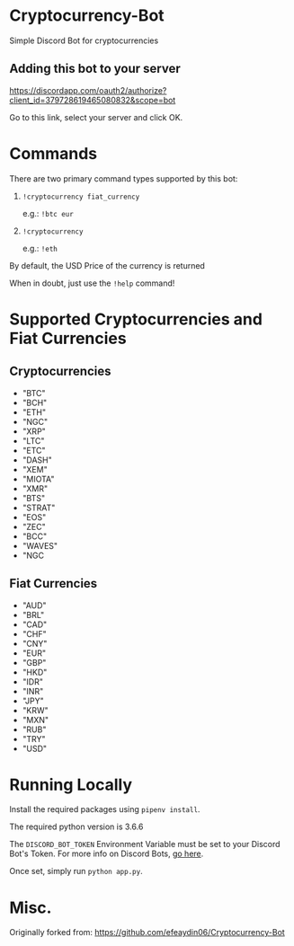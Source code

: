 # Cryptocurrency-Bot
Simple Discord Bot for cryptocurrencies
## Adding this bot to your server
https://discordapp.com/oauth2/authorize?client_id=379728619465080832&scope=bot

Go to this link, select your server and click OK.


# Commands
There are two primary command types supported by this bot:
1) ```!cryptocurrency fiat_currency```

    e.g.: ```!btc eur```
2) ```!cryptocurrency```

    e.g.: ```!eth```

By default, the USD Price of the currency is returned

When in doubt, just use the ```!help``` command!

# Supported Cryptocurrencies and Fiat Currencies

## Cryptocurrencies
* "BTC"
* "BCH"
* "ETH"
* "NGC"
* "XRP"
* "LTC"
* "ETC"
* "DASH"
* "XEM"
* "MIOTA"
* "XMR"
* "BTS"
* "STRAT"
* "EOS"
* "ZEC"
* "BCC"
* "WAVES"
* "NGC

## Fiat Currencies
* "AUD"
* "BRL"
* "CAD"
* "CHF"
* "CNY"
* "EUR"
* "GBP"
* "HKD"
* "IDR"
* "INR"
* "JPY"
* "KRW"
* "MXN"
* "RUB"
* "TRY"
* "USD"

# Running Locally
Install the required packages using ```pipenv install```.

The required python version is 3.6.6

The ```DISCORD_BOT_TOKEN``` Environment Variable must be set to your Discord Bot's Token.
For more info on Discord Bots, [go here](https://discordapp.com/developers/docs/topics/oauth2#bots).

Once set, simply run ```python app.py```.

# Misc.
Originally forked from: https://github.com/efeaydin06/Cryptocurrency-Bot
